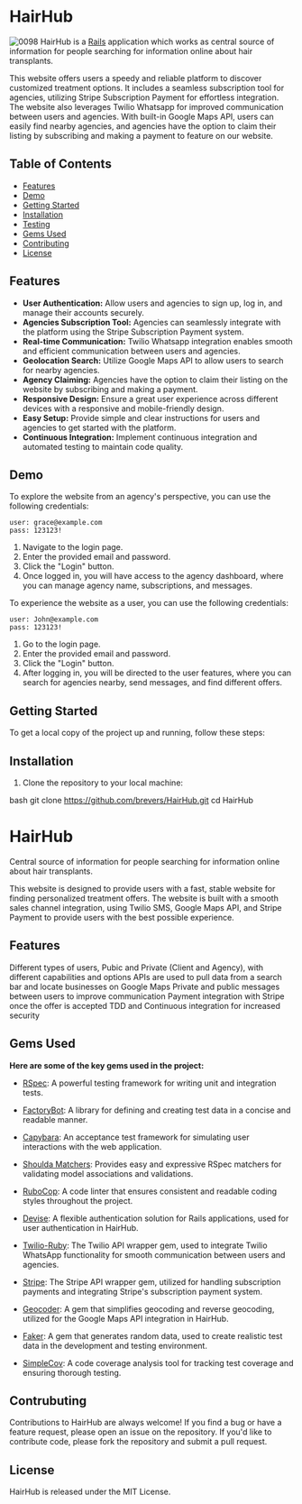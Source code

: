 # HairHub
![0098](https://github.com/brevers/HairHub/assets/45858960/2fe6f662-2d0a-4959-913e-2cb3fce91b6e)
HairHub is a [Rails](https://rubyonrails.org) application which works as central source of information for people searching for information online about hair transplants.

This website offers users a speedy and reliable platform to discover customized treatment options. It includes a seamless subscription tool for agencies, utilizing Stripe Subscription Payment for effortless integration. The website also leverages Twilio Whatsapp for improved communication between users and agencies. With built-in Google Maps API, users can easily find nearby agencies, and agencies have the option to claim their listing by subscribing and making a payment to feature on our website.

## Table of Contents
- [Features](#features)
- [Demo](#demo)
- [Getting Started](#getting-started)
- [Installation](#installation)
- [Testing](#testing)
- [Gems Used](#gems-used)
- [Contributing](#contributing)
- [License](#license)

## Features
- **User Authentication:** Allow users and agencies to sign up, log in, and manage their accounts securely.
- **Agencies Subscription Tool:** Agencies can seamlessly integrate with the platform using the Stripe Subscription Payment system.
- **Real-time Communication:** Twilio Whatsapp integration enables smooth and efficient communication between users and agencies.
- **Geolocation Search:** Utilize Google Maps API to allow users to search for nearby agencies.
- **Agency Claiming:** Agencies have the option to claim their listing on the website by subscribing and making a payment.
- **Responsive Design:** Ensure a great user experience across different devices with a responsive and mobile-friendly design.
- **Easy Setup:** Provide simple and clear instructions for users and agencies to get started with the platform.
- **Continuous Integration:** Implement continuous integration and automated testing to maintain code quality.

## Demo

To explore the website from an agency's perspective, you can use the following credentials:
```
user: grace@example.com
pass: 123123!
```
1. Navigate to the login page.
2. Enter the provided email and password.
3. Click the "Login" button.
4. Once logged in, you will have access to the agency dashboard, where you can manage agency name, subscriptions, and messages.

To experience the website as a user, you can use the following credentials:
```
user: John@example.com
pass: 123123!
```
1. Go to the login page.
2. Enter the provided email and password.
3. Click the "Login" button.
4. After logging in, you will be directed to the user features, where you can search for agencies nearby, send messages, and find different offers.

## Getting Started

To get a local copy of the project up and running, follow these steps:

## Installation

1. Clone the repository to your local machine:

bash
git clone https://github.com/brevers/HairHub.git
cd HairHub

# HairHub
Central source of information for people searching for information online about hair transplants.

This website is designed to provide users with a fast, stable website for finding personalized treatment offers. The website is built with a smooth sales channel integration, using Twilio SMS, Google Maps API, and Stripe Payment to provide users with the best possible experience.

## Features
Different types of users, Pubic and Private (Client and Agency), with different capabilities and options
APIs are used to pull data from a search bar and locate businesses on Google Maps
Private and public messages between users to improve communication
Payment integration with Stripe once the offer is accepted
TDD and Continuous integration for increased security

## Gems Used

**Here are some of the key gems used in the project:**

- [RSpec](https://rspec.info/): A powerful testing framework for writing unit and integration tests.

- [FactoryBot](https://github.com/thoughtbot/factory_bot): A library for defining and creating test data in a concise and readable manner.

- [Capybara](https://github.com/teamcapybara/capybara): An acceptance test framework for simulating user interactions with the web application.

- [Shoulda Matchers](https://github.com/thoughtbot/shoulda-matchers): Provides easy and expressive RSpec matchers for validating model associations and validations.

- [RuboCop](https://github.com/rubocop/rubocop): A code linter that ensures consistent and readable coding styles throughout the project.

- [Devise](https://github.com/heartcombo/devise): A flexible authentication solution for Rails applications, used for user authentication in HairHub.

- [Twilio-Ruby](https://github.com/twilio/twilio-ruby): The Twilio API wrapper gem, used to integrate Twilio WhatsApp functionality for smooth communication between users and agencies.

- [Stripe](https://github.com/stripe/stripe-ruby): The Stripe API wrapper gem, utilized for handling subscription payments and integrating Stripe's subscription payment system.
- [Geocoder](https://github.com/alexreisner/geocoder): A gem that simplifies geocoding and reverse geocoding, utilized for the Google Maps API integration in HairHub.

- [Faker](https://github.com/faker-ruby/faker): A gem that generates random data, used to create realistic test data in the development and testing environment.

- [SimpleCov](https://github.com/simplecov-ruby/simplecov): A code coverage analysis tool for tracking test coverage and ensuring thorough testing.

## Contrubuting
Contributions to HairHub are always welcome! If you find a bug or have a feature request, please open an issue on the repository. If you'd like to contribute code, please fork the repository and submit a pull request.

## License
HairHub is released under the MIT License.
